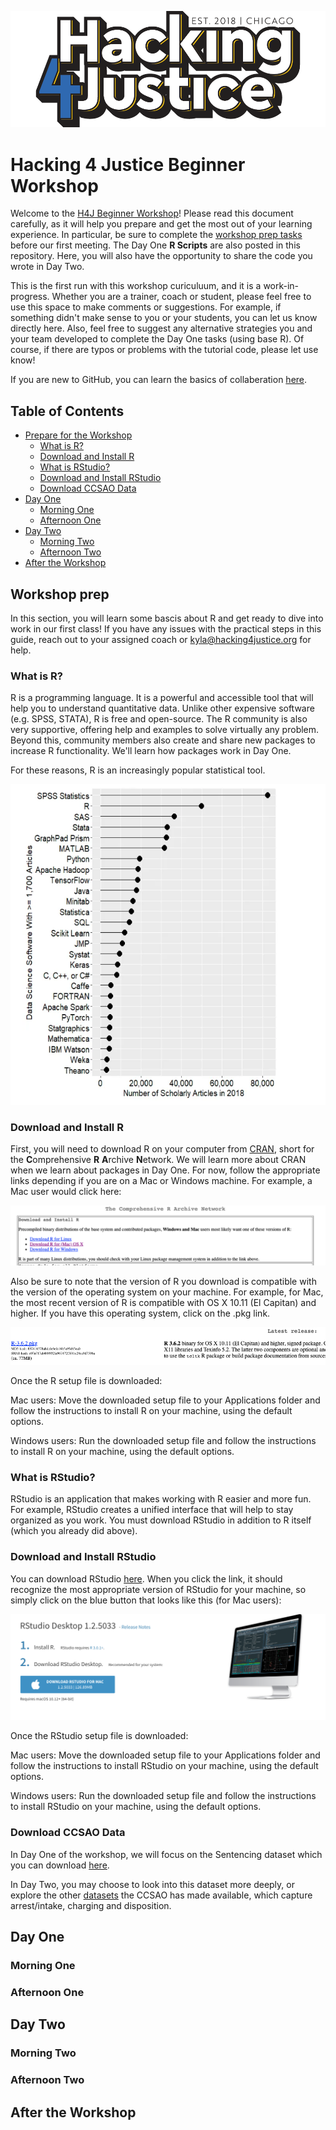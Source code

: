 ![H4J Main](_H4J_Primary_FullColor.png)

# Hacking 4 Justice Beginner Workshop

Welcome to the [H4J Beginner Workshop](https://hacking4justice.org/learn)! Please read this document carefully, as it will help you prepare and get the most out of your learning experience. In particular, be sure to complete the [workshop prep tasks](#workshop-prep) before our first meeting. The Day One **R Scripts** are also posted in this repository. Here, you will also have the opportunity to share the code you wrote in Day Two.

This is the first run with this workshop curiculuum, and it is a work-in-progress. Whether you are a trainer, coach or student, please feel free to use this space to make comments or suggestions. For example, if something didn't make sense to you or your students, you can let us know directly here. Also, feel free to suggest any alternative strategies you and your team developed to complete the Day One tasks (using base R). Of course, if there are typos or problems with the tutorial code, please let use know! 

If you are new to GitHub, you can learn the basics of collaberation [here](https://guides.github.com/activities/hello-world/).

## Table of Contents <!-- omit in toc -->
- [Prepare for the Workshop](#workshop-prep)
  - [What is R?](#what-is-r)
  - [Download and Install R](#download-and-install-r)
  - [What is RStudio?](#what-is-rstudio)
  - [Download and Install RStudio](#download-and-install-r)
  - [Download CCSAO Data](#download-ccsao-data)
- [Day One](#day-one)
  - [Morning One](#morning-one)
  - [Afternoon One](#fternoon-one)
- [Day Two](#day-two)
  - [Morning Two](#morning-two)
  - [Afternoon Two](#afternoon-two)
- [After the Workshop](#after-the-workshop)

## Workshop prep

In this section, you will learn some bascis about R and get ready to dive into work in our first class! If you have any issues with the practical steps in this guide, reach out to your assigned coach or kyla@hacking4justice.org for help. 

### What is R?

R is a programming language. It is a powerful and accessible tool that will help you to understand quantitative data. Unlike other expensive software (e.g. SPSS, STATA), R is free and open-source. The R community is also very supportive, offering  help and examples to solve virtually any problem. Beyond this, community members also create and share new packages to increase R functionality. We'll learn how packages work in Day One. 

For these reasons, R is an increasingly popular statistical tool. 

![Rpop](Rpop.png)

### Download and Install R

First, you will need to download R on your computer from [CRAN](https://cran.r-project.org/), short for the **C**omprehensive **R** **A**rchive **N**etwork. We will learn more about CRAN when we learn about packages in Day One. For now, follow the appropriate links depending if you are on a Mac or Windows machine. For example, a Mac user would click here:

![cran1](cran1.png)

Also be sure to note that the version of R you download is compatible with the version of the operating system on your machine. For example, for Mac, the most recent version of R is compatible with OS X 10.11 (El Capitan) and higher. If you have this operating system, click on the .pkg link. 

![cran2](cran2.png)

Once the R setup file is downloaded:  

Mac users: Move the downloaded setup file to your Applications folder and follow the instructions to install R on your machine, using the default options.

Windows users: Run the downloaded setup file and follow the instructions to install R on your machine, using the default options.

### What is RStudio?

RStudio is an application that makes working with R easier and more fun. For example, RStudio creates a unified interface that will help to stay organized as you work. You must download RStudio in addition to R itself (which you already did above).

### Download and Install RStudio

You can download RStudio [here](https://rstudio.com/products/rstudio/download/#download). When you click the link, it should recognize the most appropriate version of RStudio for your machine, so simply click on the blue button that looks like this (for Mac users):

![rstudio1](rstudio.png)

Once the RStudio setup file is downloaded:  

Mac users: Move the downloaded setup file to your Applications folder and follow the instructions to install RStudio on your machine, using the default options.

Windows users: Run the downloaded setup file and follow the instructions to install RStudio on your machine, using the default options.

### Download CCSAO Data

In Day One of the workshop, we will focus on the Sentencing dataset which you can download [here](https://datacatalog.cookcountyil.gov/Courts/Sentencing/tg8v-tm6u). 



In Day Two, you may choose to look into this dataset more deeply, or explore the other [datasets](https://datacatalog.cookcountyil.gov/browse?tags=state%27s%20attorney%20case-level) the CCSAO has made available, which capture arrest/intake, charging and disposition. 

## Day One 

### Morning One

### Afternoon One

## Day Two

### Morning Two

### Afternoon Two

## After the Workshop
